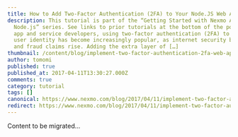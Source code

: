 ```yaml
---
title: How to Add Two-Factor Authentication (2FA) to Your Node.JS Web Apps
description: This tutorial is part of the “Getting Started with Nexmo APIs and
  Node.js” series. See links to prior tutorials at the bottom of the post. Among
  app and service developers, using two-factor authentication (2FA) to verify
  user identity has become increasingly popular, as internet security breaches
  and fraud claims rise. Adding the extra layer of […]
thumbnail: /content/blog/implement-two-factor-authentication-2fa-web-apps-node-js-dr/2fa-node.png
author: tomomi
published: true
published_at: 2017-04-11T13:30:27.000Z
comments: true
category: tutorial
tags: []
canonical: https://www.nexmo.com/blog/2017/04/11/implement-two-factor-authentication-2fa-web-apps-node-js-dr
redirect: https://www.nexmo.com/blog/2017/04/11/implement-two-factor-authentication-2fa-web-apps-node-js-dr
---
```


Content to be migrated...

